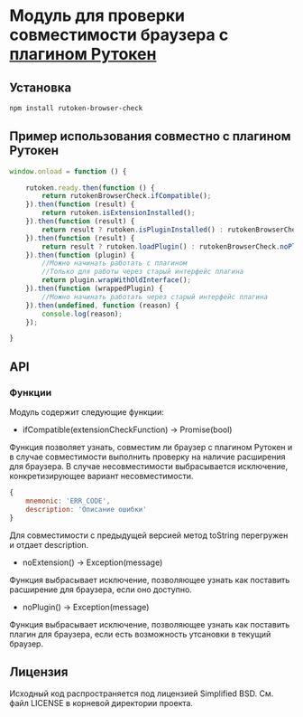 # Модуль для проверки совместимости браузера с [плагином Рутокен](https://github.com/AktivCo/rutoken-plugin-js)

## Установка

```sh
npm install rutoken-browser-check
```

## Пример использования совместно с плагином Рутокен

```js
window.onload = function () {

    rutoken.ready.then(function () {
        return rutokenBrowserCheck.ifCompatible();
    }).then(function (result) {
        return rutoken.isExtensionInstalled();
    }).then(function (result) {
        return result ? rutoken.isPluginInstalled() : rutokenBrowserCheck.noExtension();
    }).then(function (result) {
        return result ? rutoken.loadPlugin() : rutokenBrowserCheck.noPlugin();        
    }).then(function (plugin) {
    	//Можно начинать работать с плагином
    	//Только для работы через старый интерфейс плагина
        return plugin.wrapWithOldInterface();
    }).then(function (wrappedPlugin) {
        //Можно начинать работать через старый интерфейс плагина
    }).then(undefined, function (reason) {
        console.log(reason);
    });

}
```

## API

### Функции

Модуль содержит следующие функции:

* ifCompatible(extensionCheckFunction) -> Promise(bool)

Функция позволяет узнать, совместим ли браузер с плагином Рутокен и в случае совместимости выполнить проверку на наличие расширения для браузера. В случае несовместимости выбрасывается исключение, конкретизирующее вариант несовместимости.

```js
{
    mnemonic: 'ERR_CODE',
    description: 'Описание ошибки'
}
```
Для совместимости с предыдущей версией метод toString перегружен и отдает description.

* noExtension() -> Exception(message)

Функция выбрасывает исключение, позволяющее узнать как поставить расширение для браузера, если оно доступно.

* noPlugin() -> Exception(message)

Функция выбрасывает исключение, позволяющее узнать как поставить плагин для браузера, если есть возможность утсановки в текущий браузер.


## Лицензия

Исходный код распространяется под лицензией Simplified BSD. См. файл LICENSE в корневой директории проекта.